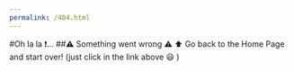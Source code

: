 ```yaml
---
permalink: /404.html
---
```


#Oh la la :exclamation:...
##:warning: Something went wrong :warning: 
:arrow_up: Go back to the Home Page and start over! 
(just click in the link above :smiley: )


